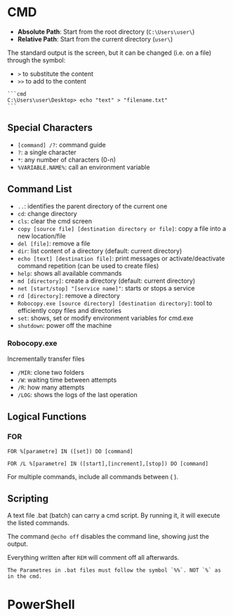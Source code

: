 # CMD

- **Absolute Path**: Start from the root directory (`C:\Users\user\`)
- **Relative Path**: Start from the current directory (`user\`)

The standard output is the screen, but it can be changed (i.e. on a file) through the symbol:
- `>` to substitute the content
- `>>` to add to the content

````ad-example
```cmd
C:\Users\user\Desktop> echo "text" > "filename.txt"
```
````

## Special Characters

- `[command] /?`: command guide
- `?`: a single character
- `*`: any number of characters (0-n)
- `%VARIABLE.NAME%`: call an environment variable

## Command List

- `..`: identifies the parent directory of the current one
- `cd`: change directory
- `cls`: clear the cmd screen
- `copy [source file] [destination directory or file]`: copy a file into a new location/file
- `del [file]`: remove a file
- `dir`: list content of a directory (default: current directory)
- `echo [text] [destination file]`: print messages or activate/deactivate command repetition (can be used to create files)
- `help`: shows all available commands
- `md [directory]`: create a directory (default: current directory)
- `net [start/stop] "[service name]"`: starts or stops a service
- `rd [directory]`: remove a directory
- `Robocopy.exe [source directory] [destination directory]`: tool to efficiently copy files and directories
- `set`: shows, set or modify environment variables for cmd.exe
- `shutdown`: power off the machine

### Robocopy.exe

Incrementally transfer files

- `/MIR`: clone two folders
- `/W`: waiting time between attempts
- `/R`: how many attempts
- `/LOG`: shows the logs of the last operation

## Logical Functions

### FOR

`FOR %[parametre] IN ([set]) DO [command]`

`FOR /L %[parametre] IN ([start],[increment],[stop]) DO [command]`

For multiple commands, include all commands between ( ).

## Scripting

A text file .bat (batch) can carry a cmd script. By running it, it will execute the listed commands.

The command `@echo off` disables the command line, showing just the output.

Everything written after `REM` will comment off all afterwards.

```ad-warning
The Parametres in .bat files must follow the symbol `%%`. NOT `%` as in the cmd.
```

# PowerShell

